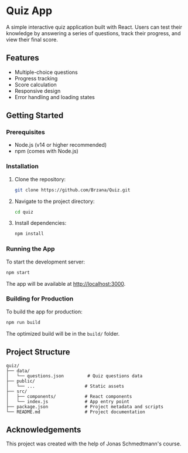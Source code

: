 # Quiz App

A simple interactive quiz application built with React. Users can test their knowledge by answering a series of questions, track their progress, and view their final score.

## Features

- Multiple-choice questions
- Progress tracking
- Score calculation
- Responsive design
- Error handling and loading states

## Getting Started

### Prerequisites

- Node.js (v14 or higher recommended)
- npm (comes with Node.js)

### Installation

1. Clone the repository:
   ```sh
   git clone https://github.com/Brzana/Quiz.git
   ```
2. Navigate to the project directory:
   ```sh
   cd quiz
   ```
3. Install dependencies:
   ```sh
   npm install
   ```

### Running the App

To start the development server:

```sh
npm start
```

The app will be available at [http://localhost:3000](http://localhost:3000).

### Building for Production

To build the app for production:

```sh
npm run build
```

The optimized build will be in the `build/` folder.

## Project Structure

```
quiz/
├── data/
│   └── questions.json         # Quiz questions data
├── public/
│   └── ...                   # Static assets
├── src/
│   ├── components/           # React components
│   └── index.js              # App entry point
├── package.json              # Project metadata and scripts
└── README.md                 # Project documentation
```

## Acknowledgements

This project was created with the help of Jonas Schmedtmann's course.
